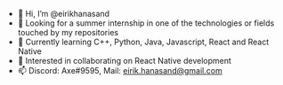 - 👋 Hi, I’m @eirikhanasand
- 👀 Looking for a summer internship in one of the technologies or fields touched by my repositories
- 🌱 Currently learning C++, Python, Java, Javascript, React and React Native
- 💞️ Interested in collaborating on React Native development
- 📫 Discord: Axe#9595, Mail: eirik.hanasand@gmail.com

<!---
eirikhanasand/eirikhanasand is a ✨ special ✨ repository because its `README.md` (this file) appears on your GitHub profile.
You can click the Preview link to take a look at your changes.
--->
